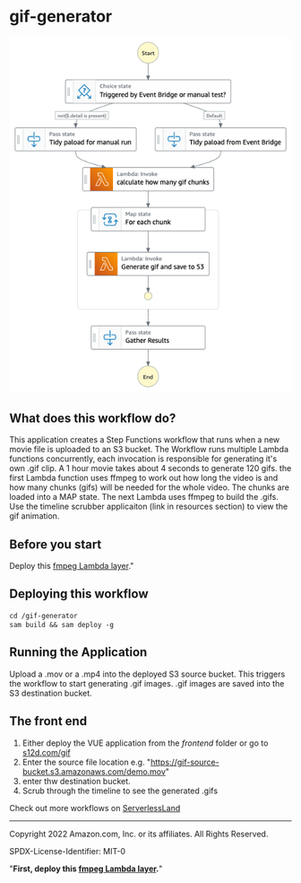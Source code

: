# gif-generator

![Workflow](./gif-generator.png)

## What does this workflow do?

This application creates a Step Functions workflow that runs when a new movie file is uploaded to an S3 bucket. The Workflow runs multiple Lambda functions concurrently, each invocation is responsible for generating it's own .gif clip. A 1 hour movie takes about 4 seconds to generate 120 gifs.
the first Lambda function uses ffmpeg to work out how long the video is and how many chunks (gifs) will be needed for the whole video. The chunks are loaded into a MAP state. The next Lambda uses ffmpeg to build the .gifs.
Use the timeline scrubber applicaiton (link in resources section) to view the gif animation.


## Before you start

Deploy this <a targer=_blank href='https://serverlessrepo.aws.amazon.com/#!/applications/us-east-1/145266761615/ffmpeg-lambda-layer'>fmpeg Lambda layer</a>.</strong>"

## Deploying this workflow

```
cd /gif-generator 
sam build && sam deploy -g
```

## Running the Application
Upload a .mov or a .mp4 into the deployed S3 source bucket.
This triggers the workflow to start generating .gif images.
.gif images are saved into the S3 destination bucket.

## The front end
1. Either deploy the VUE application from the *frontend* folder or go to [s12d.com/gif](https://s12d.com/gif)
3. Enter the source file location e.g. "https://gif-source-bucket.s3.amazonaws.com/demo.mov"
4. enter thw destination bucket.
5. Scrub through the timeline to see the generated .gifs

Check out more workflows on [ServerlessLand](https://serverlessland.com/workflows)

----
Copyright 2022 Amazon.com, Inc. or its affiliates. All Rights Reserved.

SPDX-License-Identifier: MIT-0

"<strong>First, deploy this <a targer=_blank href='https://serverlessrepo.aws.amazon.com/#!/applications/us-east-1/145266761615/ffmpeg-lambda-layer'>fmpeg Lambda layer</a>.</strong>"
